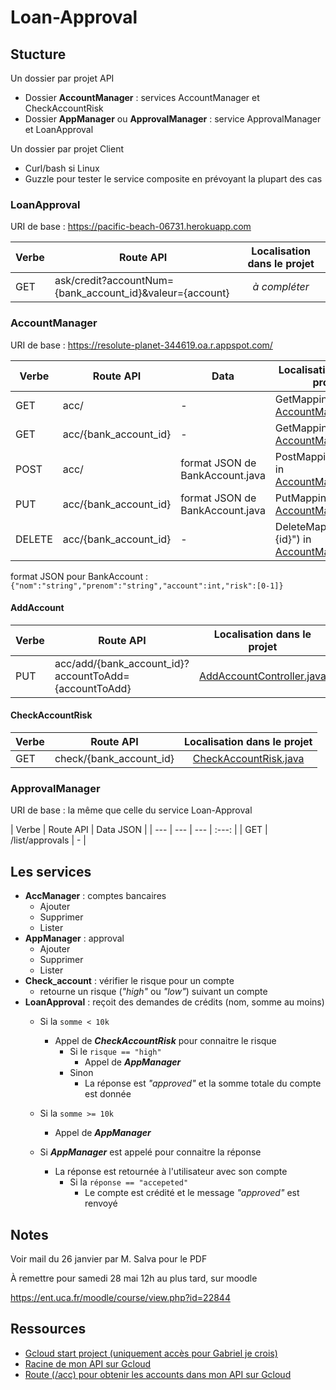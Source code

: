 # Loan-Approval

## Stucture

Un dossier par projet API
 - Dossier **AccountManager** : services AccountManager et CheckAccountRisk
 - Dossier **AppManager** ou **ApprovalManager** : service ApprovalManager et LoanApproval

Un dossier par projet Client
 - Curl/bash si Linux
 - Guzzle pour tester le service composite en prévoyant la plupart des cas

### LoanApproval

URI de base : https://pacific-beach-06731.herokuapp.com

| Verbe | Route API | Localisation dans le projet |
| --- | --- | :---: |
| GET | ask/credit?accountNum={bank_account_id}&valeur={account} | *à compléter* |

### AccountManager

URI de base : https://resolute-planet-344619.oa.r.appspot.com/

| Verbe | Route API | Data | Localisation dans le projet |
| --- | --- | --- | --- |
| GET | acc/ | - | GetMapping in [AccountManager.java](account-manager/src/main/java/gabriel/AccountManager/controllers/AccManager.java) |
| GET | acc/{bank_account_id} | - | GetMapping("{id}") in [AccountManager.java](/account-manager/src/main/java/gabriel/AccountManager/controllers/AccManager.java) |
| POST | acc/ | format JSON de BankAccount.java | PostMapping("{id}") in [AccountManager.java](account-manager/src/main/java/gabriel/AccountManager/controllers/AccManager.java#L35) |
| PUT | acc/{bank_account_id} | format JSON de BankAccount.java | PutMapping("{id}") in [AccountManager.java](account-manager/src/main/java/gabriel/AccountManager/controllers/AccManager.java) |
| DELETE | acc/{bank_account_id} | - | DeleteMapping("{id}") in [AccountManager.java](account-manager/src/main/java/gabriel/AccountManager/controllers/AccManager.java)

format JSON pour BankAccount : `{"nom":"string","prenom":"string","account":int,"risk":[0-1]}`

#### AddAccount
| Verbe | Route API | Localisation dans le projet |
| --- | --- | :---: |
| PUT | acc/add/{bank_account_id}?accountToAdd={accountToAdd} | [AddAccountController.java](account-manager/src/main/java/gabriel/AccountManager/controllers/AddAccountController.java) |

#### CheckAccountRisk

| Verbe | Route API | Localisation dans le projet |
| --- | --- | :---: |
| GET | check/{bank_account_id} | [CheckAccountRisk.java](account-manager/src/main/java/gabriel/AccountManager/controllers/CheckAccountRisk.java) |

### ApprovalManager

URI de base : la même que celle du service Loan-Approval

| Verbe | Route API | Data JSON |
| --- | --- | --- | :---: |
| GET | /list/approvals | - | 

## Les services
 - **AccManager** : comptes bancaires 
	 - Ajouter
	 - Supprimer
	 - Lister
  - **AppManager** : approval
	 - Ajouter
	 - Supprimer
	 - Lister
- **Check_account** : vérifier le risque pour un compte 
	 - retourne un risque (*"high"* ou  *"low"*) suivant un compte
- **LoanApproval** : reçoit des demandes de crédits (nom, somme  au moins)
	 - Si la `somme < 10k` 
		 - Appel de ***CheckAccountRisk*** pour connaitre le risque
			 - Si le `risque == "high"`
				 - Appel de ***AppManager***
			 - Sinon
				 - La réponse est *"approved"* et la somme totale du compte est donnée 
	 -  Si la `somme >= 10k`
		 - Appel de ***AppManager***

	 - Si ***AppManager*** est appelé pour connaitre la réponse
		 - La réponse est retournée à l'utilisateur avec son compte
			 - Si la `réponse == "accepeted"`
				 - Le compte est crédité et le message *"approved"* est renvoyé

## Notes

Voir mail du 26 janvier par M. Salva pour le PDF

À remettre pour samedi 28 mai 12h au plus tard, sur moodle 

 https://ent.uca.fr/moodle/course/view.php?id=22844


## Ressources

 - [Gcloud start project (uniquement accès pour Gabriel je crois)](https://console.cloud.google.com/appengine/start?project=resolute-planet-344619)
 - [Racine de mon API sur Gcloud](https://resolute-planet-344619.oa.r.appspot.com/)
 - [Route (/acc) pour obtenir les accounts dans mon API sur Gcloud](https://resolute-planet-344619.oa.r.appspot.com/acc)
